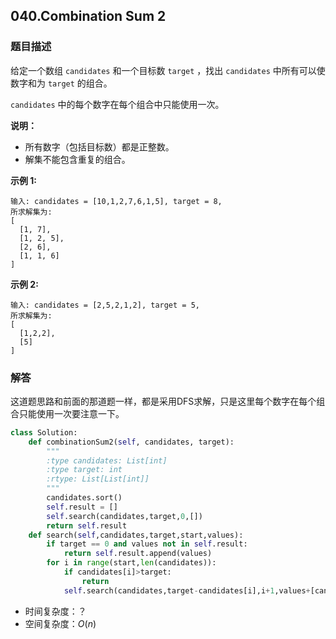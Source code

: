 ## 040.**Combination Sum 2**

### 题目描述

给定一个数组 `candidates` 和一个目标数 `target` ，找出 `candidates` 中所有可以使数字和为 `target` 的组合。

`candidates` 中的每个数字在每个组合中只能使用一次。

**说明：**

- 所有数字（包括目标数）都是正整数。
- 解集不能包含重复的组合。 

**示例 1:**

```
输入: candidates = [10,1,2,7,6,1,5], target = 8,
所求解集为:
[
  [1, 7],
  [1, 2, 5],
  [2, 6],
  [1, 1, 6]
]
```

**示例 2:**

```
输入: candidates = [2,5,2,1,2], target = 5,
所求解集为:
[
  [1,2,2],
  [5]
]
```

### 解答

​	这道题思路和前面的那道题一样，都是采用DFS求解，只是这里每个数字在每个组合只能使用一次要注意一下。

```python
class Solution:
    def combinationSum2(self, candidates, target):
        """
        :type candidates: List[int]
        :type target: int
        :rtype: List[List[int]]
        """
        candidates.sort()
        self.result = []
        self.search(candidates,target,0,[])
        return self.result
    def search(self,candidates,target,start,values):
        if target == 0 and values not in self.result:  
            return self.result.append(values)
        for i in range(start,len(candidates)):
            if candidates[i]>target:
                return
            self.search(candidates,target-candidates[i],i+1,values+[candidates[i]])
```

- 时间复杂度：？
- 空间复杂度：$O(n)$

